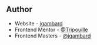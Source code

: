 ## Author

- Website - [jgambard](https://jgambard.me)
- Frontend Mentor - [@Tripouille](https://www.frontendmentor.io/profile/Tripouille)
- Frontend Masters - [@jgambard](https://frontendmasters.com/u/jgambard/)
